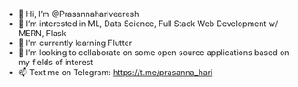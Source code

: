 - 👋 Hi, I’m @Prasannahariveeresh
- 👀 I’m interested in ML, Data Science, Full Stack Web Development w/ MERN, Flask
- 🌱 I’m currently learning Flutter
- 💞️ I’m looking to collaborate on some open source applications based on my fields of interest
- 📫 Text me on Telegram: https://t.me/prasanna_hari

<!---
Prasannahariveeresh/Prasannahariveeresh is a ✨ special ✨ repository because its `README.md` (this file) appears on your GitHub profile.
You can click the Preview link to take a look at your changes.
--->

